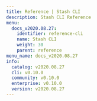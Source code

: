 ```yaml
---
title: Reference | Stash CLI
description: Stash CLI Reference
menu:
  docs_v2020.08.27:
    identifier: reference-cli
    name: Stash CLI
    weight: 30
    parent: reference
menu_name: docs_v2020.08.27
info:
  catalog: v2020.08.27
  cli: v0.10.0
  community: v0.10.0
  enterprise: v0.10.0
  version: v2020.08.27
---
```


